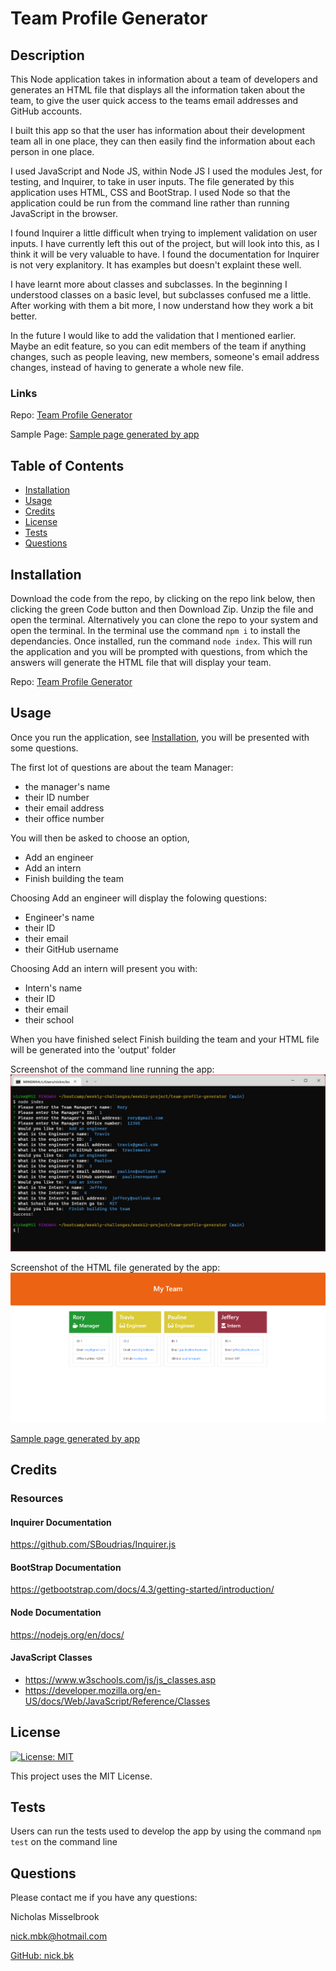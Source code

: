 
  # Team Profile Generator

  ## Description

  This Node application takes in information about a team of developers and generates an HTML file that displays all the information taken about the team, to give the user quick access to the teams email addresses and GitHub accounts.

  I built this app so that the user has information about their development team all in one place, they can then easily find the information about each person in one place.

  I used JavaScript and Node JS, within Node JS I used the modules Jest, for testing, and Inquirer, to take in user inputs.  The file generated by this application uses HTML, CSS and BootStrap.  I used Node so that the application could be run from the command line rather than running JavaScript in the browser.

  I found Inquirer a little difficult when trying to implement validation on user inputs.  I have currently left this out of the project, but will look into this, as I think it will be very valuable to have.  I found the documentation for Inquirer is not very explanitory.  It has examples but doesn't explaint these well.

  I have learnt more about classes and subclasses.  In the beginning I understood classes on a basic level, but subclasses confused me a little.  After working with them a bit more, I now understand how they work a bit better.

  In the future I would like to add the validation that I mentioned earlier.  Maybe an edit feature, so you can edit members of the team if anything changes, such as people leaving, new members, someone's email address changes, instead of having to generate a whole new file.

  ### Links

  Repo: [Team Profile Generator](https://www.github.com/nickmbk/team-profile-generator)

  Sample Page: [Sample page generated by app](https://nickmbk.github.io/tpg-team-page/)

  ## Table of Contents

  - [Installation](#installation)
  - [Usage](#usage)
  - [Credits](#credits)
  - [License](#license)
  - [Tests](#tests)
  - [Questions](#questions)

  ## Installation

  Download the code from the repo, by clicking on the repo link below, then clicking the green Code button and then Download Zip. Unzip the file and open the terminal. Alternatively you can clone the repo to your system and open the terminal. In the terminal use the command `npm i` to install the dependancies. Once installed, run the command `node index`. This will run the application and you will be prompted with questions, from which the answers will generate the HTML file that will display your team.

  Repo: [Team Profile Generator](https://www.github.com/nickmbk/team-profile-generator)

  ## Usage

  Once you run the application, see [Installation](#installation), you will be presented with some questions. 
  
  The first lot of questions are about the team Manager:
  - the manager\'s name
  - their ID number
  - their email address
  - their office number
  
  You will then be asked to choose an option,
  - Add an engineer
  - Add an intern
  - Finish building the team
  
  Choosing Add an engineer will display the folowing questions:
  - Engineer's name
  - their ID
  - their email
  - their GitHub username
  
  Choosing Add an intern will present you with:
  - Intern's name
  - their ID
  - their email
  - their school
  
  When you have finished select Finish building the team and your HTML file will be generated into the 'output' folder

  Screenshot of the command line running the app:
  ![Team Profile Generator Screenshot](./assets/screenshots/team-profile-generator-screenshot.jpg)

  Screenshot of the HTML file generated by the app:
  ![Team Profile Generator HTML File Screenshot](./assets/screenshots/team-profile-generator-html-file-screenshot.png)

  [Sample page generated by app](https://nickmbk.github.io/tpg-team-page/)

  ## Credits

  ### Resources
  
  #### Inquirer Documentation
  https://github.com/SBoudrias/Inquirer.js
  #### BootStrap Documentation
  https://getbootstrap.com/docs/4.3/getting-started/introduction/
  #### Node Documentation
  https://nodejs.org/en/docs/
  #### JavaScript Classes 
  - https://www.w3schools.com/js/js_classes.asp 
  - https://developer.mozilla.org/en-US/docs/Web/JavaScript/Reference/Classes

  ## License
  

  [![License: MIT](https://img.shields.io/badge/License-MIT-yellow.svg)](https://opensource.org/licenses/MIT)

  This project uses the MIT License.

  ## Tests

  Users can run the tests used to develop the app by using the command `npm test` on the command line

  ## Questions

  Please contact me if you have any questions:

  Nicholas Misselbrook

  [nick.mbk@hotmail.com](nick.mbk@hotmail.com)

  [GitHub: nick,bk](https://www.github.com/nick,bk)


  
